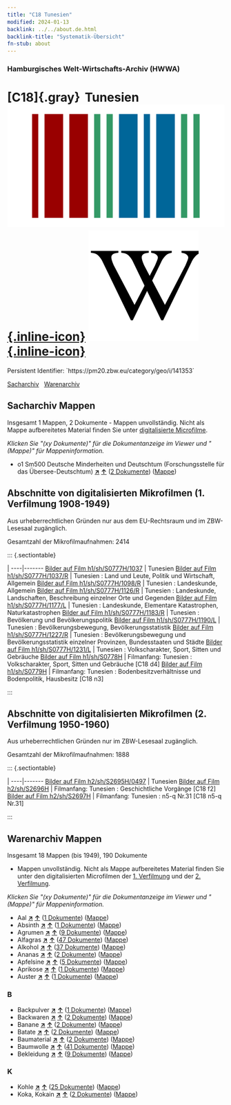```yaml
---
title: "C18 Tunesien"
modified: 2024-01-13
backlink: ../../about.de.html
backlink-title: "Systematik-Übersicht"
fn-stub: about
---
```


### Hamburgisches Welt-Wirtschafts-Archiv (HWWA)

# [C18]{.gray}&#8201; Tunesien &#160; [![Wikidata](/images/Wikidata-logo.svg "Wikidata"){.inline-icon}](http://www.wikidata.org/entity/Q948) [![Wikipedia](/images/Wikipedia-W.svg "Wikipedia"){.inline-icon}](https://de.wikipedia.org/wiki/Tunesien)

<div class="hint">Persistent Identifier: `https://pm20.zbw.eu/category/geo/i/141353`</div>




[Sacharchiv](#sacharchiv-mappen) &#160; [Warenarchiv](#warenarchiv-mappen)





## Sacharchiv Mappen









Insgesamt 1 Mappen, 2 Dokumente - Mappen unvollständig.
Nicht als Mappe aufbereitetes Material finden Sie unter [digitalisierte Microfilme](/film/h1_sh.de.html).

_Klicken Sie "(xy Dokumente)" für die Dokumentanzeige im Viewer und "(Mappe)" für Mappeninformation._



  - o1 Sm500 Deutsche Minderheiten und Deutschtum (Forschungsstelle für das Übersee-Deutschtum) [**&nearr;**](../../../subject/i/145911/about.de.html "Deutsche Minderheiten und Deutschtum (Forschungsstelle für das Übersee-Deutschtum) (in der ganzen Welt)") [**&uarr;**](../../../subject/about.de.html#o1_Sm500 "Sachsystematik") (<a href="https://pm20.zbw.eu/iiifview/folder/sh/141353,145911" title="über: Tunesien : Deutsche Minderheiten und Deutschtum (Forschungsstelle für das Übersee-Deutschtum)" target="_blank">2 Dokumente</a>) ([Mappe](../../../../folder/sh/1413xx/141353/1459xx/145911/about.de.html))



<a id="filmsections" />

## Abschnitte von digitalisierten Mikrofilmen (1. Verfilmung 1908-1949)

<p>Aus urheberrechtlichen Gründen nur aus dem EU-Rechtsraum und im ZBW-Lesesaal zugänglich.</p>


<p>Gesamtzahl der Mikrofilmaufnahmen: 2414</p>





::: {.sectiontable}

 | 
----|-------
<a class="btn" href="https://pm20.zbw.eu/film/h1/sh/S0777H/1037" rel="nofollow">Bilder auf Film h1/sh/S0777H/1037</a> | Tunesien
<a class="btn" href="https://pm20.zbw.eu/film/h1/sh/S0777H/1037/R" rel="nofollow">Bilder auf Film h1/sh/S0777H/1037/R</a> | Tunesien : Land und Leute, Politik und Wirtschaft, Allgemein
<a class="btn" href="https://pm20.zbw.eu/film/h1/sh/S0777H/1098/R" rel="nofollow">Bilder auf Film h1/sh/S0777H/1098/R</a> | Tunesien : Landeskunde, Allgemein
<a class="btn" href="https://pm20.zbw.eu/film/h1/sh/S0777H/1126/R" rel="nofollow">Bilder auf Film h1/sh/S0777H/1126/R</a> | Tunesien : Landeskunde, Landschaften, Beschreibung einzelner Orte und Gegenden
<a class="btn" href="https://pm20.zbw.eu/film/h1/sh/S0777H/1177/L" rel="nofollow">Bilder auf Film h1/sh/S0777H/1177/L</a> | Tunesien :  Landeskunde, Elementare Katastrophen, Naturkatastrophen
<a class="btn" href="https://pm20.zbw.eu/film/h1/sh/S0777H/1183/R" rel="nofollow">Bilder auf Film h1/sh/S0777H/1183/R</a> | Tunesien :  Bevölkerung und Bevölkerungspolitik
<a class="btn" href="https://pm20.zbw.eu/film/h1/sh/S0777H/1190/L" rel="nofollow">Bilder auf Film h1/sh/S0777H/1190/L</a> | Tunesien : Bevölkerungsbewegung, Bevölkerungsstatistik
<a class="btn" href="https://pm20.zbw.eu/film/h1/sh/S0777H/1227/R" rel="nofollow">Bilder auf Film h1/sh/S0777H/1227/R</a> | Tunesien : Bevölkerungsbewegung und Bevölkerungsstatistik einzelner Provinzen, Bundesstaaten und Städte
<a class="btn" href="https://pm20.zbw.eu/film/h1/sh/S0777H/1231/L" rel="nofollow">Bilder auf Film h1/sh/S0777H/1231/L</a> | Tunesien : Volkscharakter, Sport, Sitten und Gebräuche
<a class="btn" href="https://pm20.zbw.eu/film/h1/sh/S0778H" rel="nofollow">Bilder auf Film h1/sh/S0778H</a> | Filmanfang: Tunesien : Volkscharakter, Sport, Sitten und Gebräuche [C18 d4]
<a class="btn" href="https://pm20.zbw.eu/film/h1/sh/S0779H" rel="nofollow">Bilder auf Film h1/sh/S0779H</a> | Filmanfang: Tunesien : Bodenbesitzverhältnisse und Bodenpolitik, Hausbesitz [C18 n3]


:::




## Abschnitte von digitalisierten Mikrofilmen (2. Verfilmung 1950-1960)

<p>Aus urheberrechtlichen Gründen nur im ZBW-Lesesaal zugänglich.</p>


<p>Gesamtzahl der Mikrofilmaufnahmen: 1888</p>





::: {.sectiontable}

 | 
----|-------
<a class="btn" href="https://pm20.zbw.eu/film/h2/sh/S2695H/0497" rel="nofollow">Bilder auf Film h2/sh/S2695H/0497</a> | Tunesien
<a class="btn" href="https://pm20.zbw.eu/film/h2/sh/S2696H" rel="nofollow">Bilder auf Film h2/sh/S2696H</a> | Filmanfang: Tunesien : Geschichtliche Vorgänge [C18 f2]
<a class="btn" href="https://pm20.zbw.eu/film/h2/sh/S2697H" rel="nofollow">Bilder auf Film h2/sh/S2697H</a> | Filmanfang: Tunesien : n5-q Nr.31 [C18 n5-q Nr.31]


:::














## Warenarchiv Mappen










Insgesamt 18 Mappen (bis 1949), 190 Dokumente
- Mappen unvollständig.  Nicht als Mappe aufbereitetes Material finden Sie
unter den digitalisierten Microfilmen der [1. Verfilmung](/film/h1_wa.de.html)
und der [2. Verfilmung](/film/h2_wa.de.html).

_Klicken Sie "(xy Dokumente)" für die Dokumentanzeige im Viewer und "(Mappe)" für Mappeninformation._



- Aal [**&nearr;**](../../../ware/i/141941/about.de.html "Aal (XXX in der ganzen Welt)") [**&uarr;**](../../../ware/about.de.html#PLW07-Mt01 "Warensystematik") (<a href="https://pm20.zbw.eu/iiifview/folder/wa/141941,141353" title="über: Aal : Tunesien" target="_blank">1 Dokumente</a>) ([Mappe](../../../../folder/wa/1419xx/141941/1413xx/141353/about.de.html))
- Absinth [**&nearr;**](../../../ware/i/141943/about.de.html "Absinth (XXX in der ganzen Welt)") [**&uarr;**](../../../ware/about.de.html#PID20.02-Sp01 "Warensystematik") (<a href="https://pm20.zbw.eu/iiifview/folder/wa/141943,141353" title="über: Absinth : Tunesien" target="_blank">1 Dokumente</a>) ([Mappe](../../../../folder/wa/1419xx/141943/1413xx/141353/about.de.html))
- Agrumen [**&nearr;**](../../../ware/i/141948/about.de.html "Agrumen (XXX in der ganzen Welt)") [**&uarr;**](../../../ware/about.de.html#PLW04-Zs "Warensystematik") (<a href="https://pm20.zbw.eu/iiifview/folder/wa/141948,141353" title="über: Agrumen : Tunesien" target="_blank">9 Dokumente</a>) ([Mappe](../../../../folder/wa/1419xx/141948/1413xx/141353/about.de.html))
- Alfagras [**&nearr;**](../../../ware/i/141957/about.de.html "Alfagras (XXX in der ganzen Welt)") [**&uarr;**](../../../ware/about.de.html#PID19-Nf018 "Warensystematik") (<a href="https://pm20.zbw.eu/iiifview/folder/wa/141957,141353" title="über: Alfagras : Tunesien" target="_blank">47 Dokumente</a>) ([Mappe](../../../../folder/wa/1419xx/141957/1413xx/141353/about.de.html))
- Alkohol [**&nearr;**](../../../ware/i/141966/about.de.html "Alkohol (XXX in der ganzen Welt)") [**&uarr;**](../../../ware/about.de.html#PID20.02-Sp "Warensystematik") (<a href="https://pm20.zbw.eu/iiifview/folder/wa/141966,141353" title="über: Alkohol : Tunesien" target="_blank">37 Dokumente</a>) ([Mappe](../../../../folder/wa/1419xx/141966/1413xx/141353/about.de.html))
- Ananas [**&nearr;**](../../../ware/i/141970/about.de.html "Ananas (XXX in der ganzen Welt)") [**&uarr;**](../../../ware/about.de.html#PLW04-Tr01 "Warensystematik") (<a href="https://pm20.zbw.eu/iiifview/folder/wa/141970,141353" title="über: Ananas : Tunesien" target="_blank">2 Dokumente</a>) ([Mappe](../../../../folder/wa/1419xx/141970/1413xx/141353/about.de.html))
- Apfelsine [**&nearr;**](../../../ware/i/141981/about.de.html "Apfelsine (XXX in der ganzen Welt)") [**&uarr;**](../../../ware/about.de.html#PLW04-Zs01 "Warensystematik") (<a href="https://pm20.zbw.eu/iiifview/folder/wa/141981,141353" title="über: Apfelsine : Tunesien" target="_blank">5 Dokumente</a>) ([Mappe](../../../../folder/wa/1419xx/141981/1413xx/141353/about.de.html))
- Aprikose [**&nearr;**](../../../ware/i/142001/about.de.html "Aprikose (XXX in der ganzen Welt)") [**&uarr;**](../../../ware/about.de.html#PLW04-Zs02 "Warensystematik") (<a href="https://pm20.zbw.eu/iiifview/folder/wa/142001,141353" title="über: Aprikose : Tunesien" target="_blank">1 Dokumente</a>) ([Mappe](../../../../folder/wa/1420xx/142001/1413xx/141353/about.de.html))
- Auster [**&nearr;**](../../../ware/i/142019/about.de.html "Auster (XXX in der ganzen Welt)") [**&uarr;**](../../../ware/about.de.html#PLW07-Mt02 "Warensystematik") (<a href="https://pm20.zbw.eu/iiifview/folder/wa/142019,141353" title="über: Auster : Tunesien" target="_blank">1 Dokumente</a>) ([Mappe](../../../../folder/wa/1420xx/142019/1413xx/141353/about.de.html))

### B

- Backpulver [**&nearr;**](../../../ware/i/142024/about.de.html "Backpulver (XXX in der ganzen Welt)") [**&uarr;**](../../../ware/about.de.html#PID13-Lm01 "Warensystematik") (<a href="https://pm20.zbw.eu/iiifview/folder/wa/142024,141353" title="über: Backpulver : Tunesien" target="_blank">1 Dokumente</a>) ([Mappe](../../../../folder/wa/1420xx/142024/1413xx/141353/about.de.html))
- Backwaren [**&nearr;**](../../../ware/i/142026/about.de.html "Backwaren (XXX in der ganzen Welt)") [**&uarr;**](../../../ware/about.de.html#PID20-Ba "Warensystematik") (<a href="https://pm20.zbw.eu/iiifview/folder/wa/142026,141353" title="über: Backwaren : Tunesien" target="_blank">2 Dokumente</a>) ([Mappe](../../../../folder/wa/1420xx/142026/1413xx/141353/about.de.html))
- Banane [**&nearr;**](../../../ware/i/142038/about.de.html "Banane (XXX in der ganzen Welt)") [**&uarr;**](../../../ware/about.de.html#PLW04-Bn "Warensystematik") (<a href="https://pm20.zbw.eu/iiifview/folder/wa/142038,141353" title="über: Banane : Tunesien" target="_blank">2 Dokumente</a>) ([Mappe](../../../../folder/wa/1420xx/142038/1413xx/141353/about.de.html))
- Batate [**&nearr;**](../../../ware/i/142049/about.de.html "Batate (XXX in der ganzen Welt)") [**&uarr;**](../../../ware/about.de.html#PLW04-Kf02 "Warensystematik") (<a href="https://pm20.zbw.eu/iiifview/folder/wa/142049,141353" title="über: Batate : Tunesien" target="_blank">2 Dokumente</a>) ([Mappe](../../../../folder/wa/1420xx/142049/1413xx/141353/about.de.html))
- Baumaterial [**&nearr;**](../../../ware/i/142086/about.de.html "Baumaterial (XXX in der ganzen Welt)") [**&uarr;**](../../../ware/about.de.html#PID22-Bs "Warensystematik") (<a href="https://pm20.zbw.eu/iiifview/folder/wa/142086,141353" title="über: Baumaterial : Tunesien" target="_blank">2 Dokumente</a>) ([Mappe](../../../../folder/wa/1420xx/142086/1413xx/141353/about.de.html))
- Baumwolle [**&nearr;**](../../../ware/i/142089/about.de.html "Baumwolle (XXX in der ganzen Welt)") [**&uarr;**](../../../ware/about.de.html#PLW04-Bw "Warensystematik") (<a href="https://pm20.zbw.eu/iiifview/folder/wa/142089,141353" title="über: Baumwolle : Tunesien" target="_blank">41 Dokumente</a>) ([Mappe](../../../../folder/wa/1420xx/142089/1413xx/141353/about.de.html))
- Bekleidung [**&nearr;**](../../../ware/i/142106/about.de.html "Bekleidung (XXX in der ganzen Welt)") [**&uarr;**](../../../ware/about.de.html#PID19-Bk "Warensystematik") (<a href="https://pm20.zbw.eu/iiifview/folder/wa/142106,141353" title="über: Bekleidung : Tunesien" target="_blank">9 Dokumente</a>) ([Mappe](../../../../folder/wa/1421xx/142106/1413xx/141353/about.de.html))

### K

- Kohle [**&nearr;**](../../../ware/i/143120/about.de.html "Kohle (XXX in der ganzen Welt)") [**&uarr;**](../../../ware/about.de.html#PRB02.01 "Warensystematik") (<a href="https://pm20.zbw.eu/iiifview/folder/wa/143120,141353" title="über: Kohle : Tunesien" target="_blank">25 Dokumente</a>) ([Mappe](../../../../folder/wa/1431xx/143120/1413xx/141353/about.de.html))
- Koka, Kokain [**&nearr;**](../../../ware/i/143124/about.de.html "Koka, Kokain (XXX in der ganzen Welt)") [**&uarr;**](../../../ware/about.de.html#PID04-Dr05 "Warensystematik") (<a href="https://pm20.zbw.eu/iiifview/folder/wa/143124,141353" title="über: Koka, Kokain : Tunesien" target="_blank">2 Dokumente</a>) ([Mappe](../../../../folder/wa/1431xx/143124/1413xx/141353/about.de.html))




